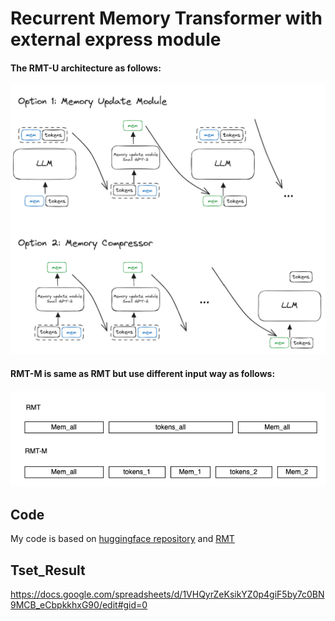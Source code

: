 # Recurrent Memory Transformer with external express module

#### The RMT-U architecture as follows:
![**RMT-U**](img/compress_module.jpg?raw=True)

#### RMT-M is same as RMT but use different input way as follows:
![**RMT-M**](img/RMT-M.png?raw=True)

## Code
My code is based on [huggingface repository](https://github.com/huggingface/transformers) and [RMT](https://github.com/booydar/recurrent-memory-transformer)


## Tset_Result
https://docs.google.com/spreadsheets/d/1VHQyrZeKsikYZ0p4giF5by7c0BN9MCB_eCbpkkhxG90/edit#gid=0
